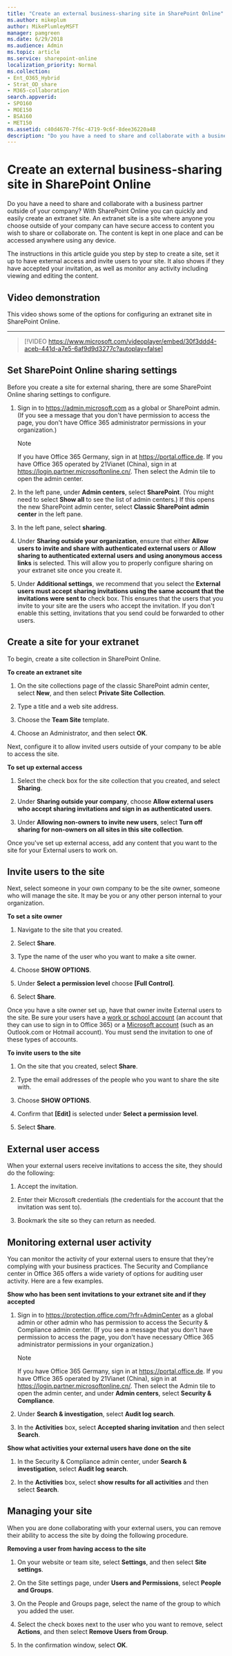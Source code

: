 ```yaml
---
title: "Create an external business-sharing site in SharePoint Online"
ms.author: mikeplum
author: MikePlumleyMSFT
manager: pamgreen
ms.date: 6/29/2018
ms.audience: Admin
ms.topic: article
ms.service: sharepoint-online
localization_priority: Normal
ms.collection:
- Ent_O365_Hybrid
- Strat_OD_share
- M365-collaboration
search.appverid:
- SPO160
- MOE150
- BSA160
- MET150
ms.assetid: c40d4670-7f6c-4719-9c6f-8dee36220a48
description: "Do you have a need to share and collaborate with a business partner outside of your company? With SharePoint Online you can quickly and easily create an extranet site. An extranet site is a site where anyone you choose outside of your company can have secure access to content you wish to share or collaborate on. The content is kept in one place and can be accessed anywhere using any device."
---
```


# Create an external business-sharing site in SharePoint Online

Do you have a need to share and collaborate with a business partner outside of your company? With SharePoint Online you can quickly and easily create an extranet site. An extranet site is a site where anyone you choose outside of your company can have secure access to content you wish to share or collaborate on. The content is kept in one place and can be accessed anywhere using any device.
  
The instructions in this article guide you step by step to create a site, set it up to have external access and invite users to your site. It also shows if they have accepted your invitation, as well as monitor any activity including viewing and editing the content.
  
## Video demonstration

This video shows some of the options for configuring an extranet site in SharePoint Online.
  
****

> [!VIDEO https://www.microsoft.com/videoplayer/embed/30f3ddd4-aceb-441d-a7e5-6af9d9d3277c?autoplay=false]
  
## Set SharePoint Online sharing settings

Before you create a site for external sharing, there are some SharePoint Online sharing settings to configure.
  
1. Sign in to https://admin.microsoft.com as a global or SharePoint admin. (If you see a message that you don't have permission to access the page, you don't have Office 365 administrator permissions in your organization.)
    
    > [!NOTE]
    > If you have Office 365 Germany, sign in at https://portal.office.de. If you have Office 365 operated by 21Vianet (China), sign in at https://login.partner.microsoftonline.cn/. Then select the Admin tile to open the admin center.  
    
2. In the left pane, under **Admin centers**, select **SharePoint**. (You might need to select **Show all** to see the list of admin centers.) If this opens the new SharePoint admin center, select **Classic SharePoint admin center** in the left pane.

3. In the left pane, select **sharing**. 
  
4. Under **Sharing outside your organization**, ensure that either **Allow users to invite and share with authenticated external users** or **Allow sharing to authenticated external users and using anonymous access links** is selected. This will allow you to properly configure sharing on your extranet site once you create it. 
  
5. Under **Additional settings**, we recommend that you select the **External users must accept sharing invitations using the same account that the invitations were sent to** check box. This ensures that the users that you invite to your site are the users who accept the invitation. If you don't enable this setting, invitations that you send could be forwarded to other users. 
  
## Create a site for your extranet

To begin, create a site collection in SharePoint Online.
  
 **To create an extranet site**
  

1. On the site collections page of the classic SharePoint admin center, select **New**, and then select **Private Site Collection**.
    
2. Type a title and a web site address.
    
3. Choose the **Team Site** template. 
    
4. Choose an Administrator, and then select **OK**.
    
Next, configure it to allow invited users outside of your company to be able to access the site.
  
 **To set up external access**
  
1. Select the check box for the site collection that you created, and select **Sharing**.
    
2. Under **Sharing outside your company**, choose **Allow external users who accept sharing invitations and sign in as authenticated users**.
    
3. Under **Allowing non-owners to invite new users**, select **Turn off sharing for non-owners on all sites in this site collection**.
    
Once you've set up external access, add any content that you want to the site for your External users to work on.
  
## Invite users to the site

Next, select someone in your own company to be the site owner, someone who will manage the site. It may be you or any other person internal to your organization.
  
 **To set a site owner**
  
1. Navigate to the site that you created.
    
2. Select **Share**.
    
3. Type the name of the user who you want to make a site owner.
    
4. Choose **SHOW OPTIONS**.
    
5. Under **Select a permission level** choose **[Full Control]**.
    
6. Select **Share**.
    
Once you have a site owner set up, have that owner invite External users to the site. Be sure your users have a [work or school account](https://support.office.com/article/37da662b-5da6-4b56-a091-2731b2ecc8b4) (an account that they can use to sign in to Office 365) or a [Microsoft account](https://support.microsoft.com/instantanswers/d18cc497-d839-cf50-dea8-f99c95f2bd16) (such as an Outlook.com or Hotmail account). You must send the invitation to one of these types of accounts. 
  
 **To invite users to the site**
  
1. On the site that you created, select **Share**.
    
2. Type the email addresses of the people who you want to share the site with.
    
3. Choose **SHOW OPTIONS**.
    
4. Confirm that **[Edit]** is selected under **Select a permission level**.
    
5. Select **Share**.
    
## External user access

When your external users receive invitations to access the site, they should do the following:
  
1. Accept the invitation.
    
2. Enter their Microsoft credentials (the credentials for the account that the invitation was sent to).
    
3. Bookmark the site so they can return as needed.
    
## Monitoring external user activity

You can monitor the activity of your external users to ensure that they're complying with your business practices. The Security and Compliance center in Office 365 offers a wide variety of options for auditing user activity. Here are a few examples.
  
 **Show who has been sent invitations to your extranet site and if they accepted**
  
1. Sign in to https://protection.office.com/?rfr=AdminCenter as a global admin or other admin who has permission to access the Security & Compliance admin center. (If you see a message that you don't have permission to access the page, you don't have necessary Office 365 administrator permissions in your organization.)
    
    > [!NOTE]
    > If you have Office 365 Germany, sign in at https://portal.office.de. If you have Office 365 operated by 21Vianet (China), sign in at https://login.partner.microsoftonline.cn/. Then select the Admin tile to open the admin center, and under **Admin centers**, select **Security &amp; Compliance**.  
    
2. Under **Search &amp; investigation**, select **Audit log search**. 
    
3. In the **Activities** box, select **Accepted sharing invitation** and then select **Search**. 
    
 **Show what activities your external users have done on the site**
  
1. In the Security &amp; Compliance admin center, under **Search &amp; investigation**, select **Audit log search**. 
    
2. In the **Activities** box, select **show results for all activities** and then select **Search**. 
    
## Managing your site

When you are done collaborating with your external users, you can remove their ability to access the site by doing the following procedure.
  
 **Removing a user from having access to the site**
  
1. On your website or team site, select **Settings**, and then select **Site settings**. 
    
2. On the Site settings page, under **Users and Permissions**, select **People and Groups**.
    
3. On the People and Groups page, select the name of the group to which you added the user.
    
4. Select the check boxes next to the user who you want to remove, select **Actions**, and then select **Remove Users from Group**. 
    
5. In the confirmation window, select **OK**.
    

